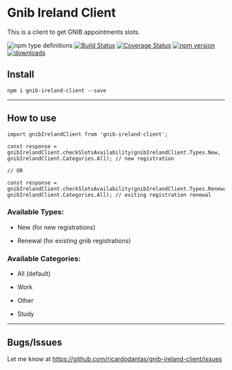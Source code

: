 # Gnib Ireland Client

This is a client to get GNIB appointments slots.

![npm type definitions](https://img.shields.io/npm/types/gnib-ireland-client?style=plastic)
[![Build Status](https://travis-ci.org/ricardodantas/gnib-ireland-client.svg?branch=master)](https://travis-ci.org/ricardodantas/gnib-ireland-client) 
[![Coverage Status](https://coveralls.io/repos/github/ricardodantas/gnib-ireland-client/badge.svg?branch=master)](https://coveralls.io/github/ricardodantas/gnib-ireland-client?branch=master) 
[![npm version](https://badge.fury.io/js/gnib-ireland-client.svg)](https://badge.fury.io/js/gnib-ireland-client)
[![downloads](https://img.shields.io/npm/dy/gnib-ireland-client?style=plastic)](https://img.shields.io/npm/dy/gnib-ireland-client?style=plastic) 


## Install

```
npm i gnib-ireland-client --save
```

***

## How to use

```
import gnibIrelandClient from 'gnib-ireland-client';

const response = gnibIrelandClient.checkSlotsAvailability(gnibIrelandClient.Types.New, gnibIrelandClient.Categories.All); // new registration

// OR

const response = gnibIrelandClient.checkSlotsAvailability(gnibIrelandClient.Types.Renewal, gnibIrelandClient.Categories.All); // exiting registration renewal

```

### Available Types:

* New (for new registrations)

* Renewal (for existing gnib registrations)

### Available Categories:

* All (default)

* Work

* Other

* Study

***

## Bugs/Issues
Let me know at https://github.com/ricardodantas/gnib-ireland-client/issues
